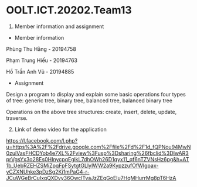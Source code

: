 # OOLT.ICT.20202.Team13

1. Member information and assignment 

* Member information

Phùng Thu Hằng - 20194758

Phạm Trung Hiếu - 20194763

Hồ Trần Anh Vũ - 20194885

* Assignment

 Design a program to display and explain some basic operations four types of tree: 
 generic tree, binary tree, balanced tree, balanced binary tree
 
 Operations on the above tree structures: create, insert, delete, update, traverse.

2. Link of demo video for the application

https://l.facebook.com/l.php?u=https%3A%2F%2Fdrive.google.com%2Ffile%2Fd%2F1d_fQPNou94MwN0zuiVasFHCDYob4e7XL%2Fview%3Fusp%3Dsharing%26fbclid%3DIwAR3prVgsYx3o28Es0HInycpqEglkL7dhOWh26D1qyx11_qf6nTZVNsHz6pg&h=AT1b_UebRZEHZSMiZpqFpFSytgtGLlyIWW2a9KypzzufOfWIgpax-yCZXNUhke3pDzSg2Ki1mPaG4-r-JCuWGeBrCuIxqQXDvy36OwclTvaJzZEqGoEIu7HqMHurrMg8pT6HzA
